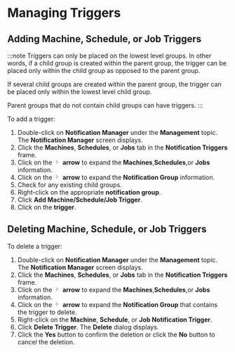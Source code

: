 # Managing Triggers

## Adding Machine, Schedule, or Job Triggers

:::note
Triggers can only be placed on the lowest level groups. In other words, if a child group is created within the parent group, the trigger can be placed only within the child group as opposed to the parent group.

If several child groups are created within the parent group, the trigger can be placed only within the lowest level child group.

Parent groups that do not contain child groups can have triggers.
:::

To add a trigger:

1. Double-click on **Notification Manager** under the **Management**
    topic. The **Notification Manager** screen displays.
2. Click the **Machines**, **Schedules**, or **Jobs** tab in the
    **Notification Triggers** frame.
3. Click on the ![Expand](../../../Resources/Images/EM/EMarrowtoexpand.png)
    **arrow** to expand the **Machines**,**Schedules**,or **Jobs**
    information.
4. Click on the ![Expand](../../../Resources/Images/EM/EMarrowtoexpand.png)
    **arrow** to expand the **Notification Group** information.
5. Check for any existing child groups.
6. Right-click on the appropriate **notification group**.
7. Click **Add Machine/Schedule/Job Trigger**.
8. Click on the **trigger**.

## Deleting Machine, Schedule, or Job Triggers

To delete a trigger:

1. Double-click on **Notification Manager** under the **Management**
    topic. The **Notification Manager** screen displays.
2. Click the **Machines**, **Schedules**, or **Jobs** tab in the
    **Notification Triggers** frame.
3. Click on the ![Expand](../../../Resources/Images/EM/EMarrowtoexpand.png)
    **arrow** to expand the **Machines**,**Schedules**,or **Jobs**
    information.
4. Click on the ![Expand](../../../Resources/Images/EM/EMarrowtoexpand.png)
    **arrow** to expand the **Notification Group** that contains the
    trigger to delete.
5. Right-click on the **Machine**, **Schedule**, or **Job Notification
    Trigger**.
6. Click **Delete Trigger**. The **Delete** dialog displays.
7. Click the **Yes** button to confirm the deletion or click the **No**
    button to cancel the deletion.
